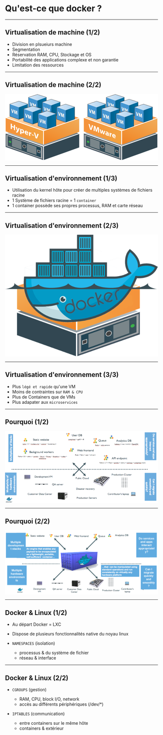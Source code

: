 # Qu'est-ce que docker ?


--------


## Virtualisation de machine (1/2)

- Division en plsueiurs machine
- Segmentation
- Réservation RAM, CPU, Stockage et OS
- Portabilité des applications complexe et non garantie
- Limitation des ressources


--------


##  Virtualisation de machine (2/2)

![image_VM](docker_overview_intro/img//image_VM.png)


--------


## Virtualisation d'environnement (1/3)

- Utilisation du kernel hôte pour créer de multiples systèmes de fichiers racine
- 1 Système de fichiers racine = 1 `container`
- 1 container possède ses propres processus, RAM et carte réseau


--------


##  Virtualisation d'environnement (2/3)

![image_VE](docker_overview_intro/img//image_VE.png)


--------


##  Virtualisation d'environnement (3/3)

- Plus `légé et rapide` qu'une VM
- Moins de contraintes sur `RAM & CPU`
- Plus de Containers que de VMs
- Plus adapater aux `microservices`


--------


## Pourquoi (1/2)

![image_APP_VM](docker_overview_intro/img//image_APP_VM.png)


--------


## Pourquoi (2/2)

![image_APP_VE](docker_overview_intro/img//image_APP_VE.png)


--------


## Docker & Linux (1/2)

- Au départ Docker = LXC
- Dispose de plusieurs fonctionnalités native du noyau linux

- `NAMESPACES` (isolation)
  - processus & du système de fichier
  - réseau & interface


--------


## Docker & Linux (2/2)

- `CGROUPS` (gestion)
  - RAM, CPU, block I/O, network
  - accès au différents périphériques (/dev/*)

- `IPTABLES` (communication)
  - entre containers sur le même hôte
  - containers & extérieur
